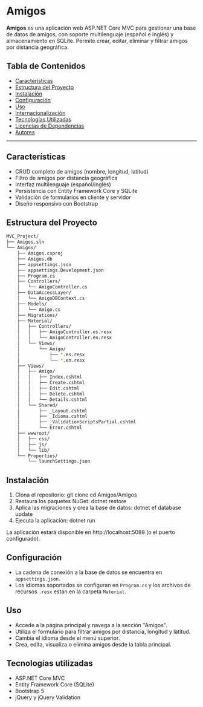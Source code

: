 # Amigos

**Amigos** es una aplicación web ASP.NET Core MVC para gestionar una base de datos de amigos, con soporte multilenguaje (español e inglés) y almacenamiento en SQLite. Permite crear, editar, eliminar y filtrar amigos por distancia geográfica.

## Tabla de Contenidos

- [Características](#características)
- [Estructura del Proyecto](#estructura-del-proyecto)
- [Instalación](#instalación)
- [Configuración](#configuración)
- [Uso](#uso)
- [Internacionalización](#internacionalización)
- [Tecnologías Utilizadas](#tecnologías-utilizadas)
- [Licencias de Dependencias](#licencias-de-dependencias)
- [Autores](#autores)

---

## Características

- CRUD completo de amigos (nombre, longitud, latitud)
- Filtro de amigos por distancia geográfica
- Interfaz multilenguaje (español/inglés)
- Persistencia con Entity Framework Core y SQLite
- Validación de formularios en cliente y servidor
- Diseño responsivo con Bootstrap

## Estructura del Proyecto

```bash
MVC_Project/
├── Amigos.sln
└── Amigos/
    ├── Amigos.csproj
    ├── Amigos.db
    ├── appsettings.json
    ├── appsettings.Development.json
    ├── Program.cs
    ├── Controllers/
    │   └── AmigoController.cs
    ├── DataAccessLayer/
    │   └── AmigoDBContext.cs
    ├── Models/
    │   └── Amigo.cs
    ├── Migrations/
    ├── Material/
    │   ├── Controllers/
    │   │   ├── AmigoController.es.resx
    │   │   └── AmigoController.en.resx
    │   └── Views/
    │       └── Amigo/
    │           ├── *.es.resx
    │           └── *.en.resx
    ├── Views/
    │   ├── Amigo/
    │   │   ├── Index.cshtml
    │   │   ├── Create.cshtml
    │   │   ├── Edit.cshtml
    │   │   ├── Delete.cshtml
    │   │   └── Details.cshtml
    │   └── Shared/
    │       ├── _Layout.cshtml
    │       ├── _Idioma.cshtml
    │       ├── _ValidationScriptsPartial.cshtml
    │       └── Error.cshtml
    ├── wwwroot/
    │   ├── css/
    │   ├── js/
    │   └── lib/
    └── Properties/
        └── launchSettings.json
````

## Instalación

1. Clona el repositorio: git clone <url-del-repositorio> cd Amigos/Amigos
2. Restaura los paquetes NuGet: dotnet restore
3. Aplica las migraciones y crea la base de datos: dotnet ef database update
4. Ejecuta la aplicación: dotnet run

La aplicación estará disponible en http://localhost:5088 (o el puerto configurado).

## Configuración

- La cadena de conexión a la base de datos se encuentra en `appsettings.json`.
- Los idiomas soportados se configuran en `Program.cs` y los archivos de recursos `.resx` están en la carpeta `Material`.

## Uso

- Accede a la página principal y navega a la sección "Amigos".
- Utiliza el formulario para filtrar amigos por distancia, longitud y latitud.
- Cambia el idioma desde el menú superior.
- Crea, edita, visualiza o elimina amigos desde la tabla principal.

## Tecnologías utilizadas

- ASP.NET Core MVC
- Entity Framework Core (SQLite)
- Bootstrap 5
- jQuery y jQuery Validation
